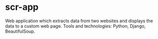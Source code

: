 # scr-app
Web application which extracts data from two websites and displays the data to a custom web page.
Tools and technologies: Python, Django, BeautifulSoup.
